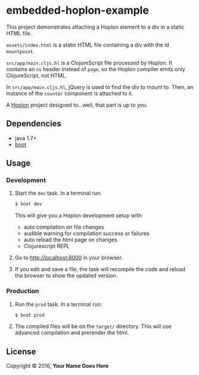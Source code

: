# embedded-hoplon-example

This project demonstrates attaching a Hoplon element to a div in a static HTML file.

`assets/index.html` is a static HTML file containing a div with the id `mountpoint`.

`src/app/main.cljs.hl` is a ClojureScript file processed by Hoplon. It contains
an `ns` header instead of `page`, so the Hoplon compiler emits only
ClojureScript, not HTML.

In `src/app/main.cljs.hl`, jQuery is used to find the div to mount to. Then, an
instance of the `counter` component is attached to it.

A [Hoplon][3] project designed to...well, that part is up to you.

## Dependencies

- java 1.7+
- [boot][1]

## Usage
### Development
1. Start the `dev` task. In a terminal run:
    ```bash
    $ boot dev
    ```
    This will give you a  Hoplon development setup with:
    - auto compilation on file changes
    - audible warning for compilation success or failures
    - auto reload the html page on changes
    - Clojurescript REPL

2. Go to [http://localhost:8000][2] in your browser.

3. If you edit and save a file, the task will recompile the code and reload the
   browser to show the updated version.

### Production
1. Run the `prod` task. In a terminal run:
    ```bash
    $ boot prod
    ```

2. The compiled files will be on the `target/` directory. This will use
   advanced compilation and prerender the html.

## License

Copyright © 2016, **Your Name Goes Here**

[1]: http://boot-clj.com
[2]: http://localhost:8000
[3]: http://hoplon.io
